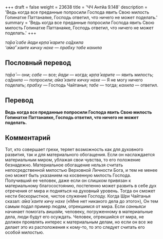 +++
draft = false
weight = 23638
title = 'ЧЧ Антйа 9.148'
description = 'Ведь когда все преданные попросили Господа явить Свою милость Гопинатхе Паттанаяке, Господь ответил, что ничего не может поделать.'
summary = 'Ведь когда все преданные попросили Господа явить Свою милость Гопинатхе Паттанаяке, Господь ответил, что ничего не может поделать.'
+++

_та̄ра̄ сабе йади кр̣па̄ карите са̄дхила  
‘а̄ма̄’ хаите кичху нахе — прабху табе кахила_

## Пословный перевод

_та̄ра̄_ — они; _сабе_ — все; _йади_ — когда; _кр̣па̄_ _карите_ — явить милость; _са̄дхила_ — попросили; _а̄ма̄_ _хаите_ _кичху_ _нахе_ — Я не могу ничего поделать; _прабху_ — Господь Чайтанья; _табе_ — тогда; _кахила_ — ответил.

## Перевод

**Ведь когда все преданные попросили Господа явить Свою милость Гопинатхе Паттанаяке, Господь ответил, что ничего не может поделать.**

## Комментарий

Тот, кто совершает грехи, теряет возможность как для духовного развития, так и для материального обогащения. Если он наслаждается материальным миром, ублажая свои чувства, то его положение безнадежно. Материальное обогащение нельзя считать непосредственной милостью Верховной Личности Бога, и тем не менее оно может быть указанием на косвенную милость Господа. Получивший ее человек, даже если он слишком привязан к материальному благосостоянию, постепенно может развить в себе дух отречения от мира и подняться на духовный уровень. Тогда он сможет нести бескорыстное, чистое служение Господу. Когда Шри Чайтанья сказал: _а̄ма̄ хаите кичу нахе_ («Мне нет никакого дела до этого»), Он тем самым подал пример людям, отрекшимся от мира. Если _санньяси_ начинает помогать _вишайи,_ человеку, погруженному в материальные дела, люди будут его осуждать. Человек, отрекшийся от мира, не должен проявлять интерес к материальным делам, но если он все же делает это из расположения к кому-то, то это следует считать его особой милостью.
